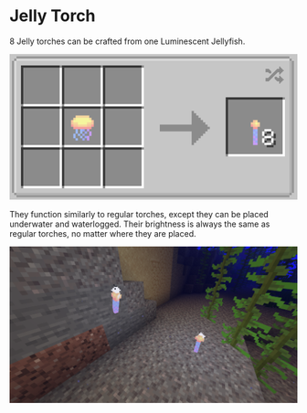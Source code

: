 # Jelly Torch

8 Jelly torches can be crafted from one Luminescent Jellyfish.

![jelly-torch-recipe](../assets/images/recipes/jelly-torch.png)

They function similarly to regular torches, except they can be placed underwater and waterlogged. Their brightness is always the same as regular torches, no matter where they are placed.

![jelly-torches](../assets/images/jelly-torches.png)
